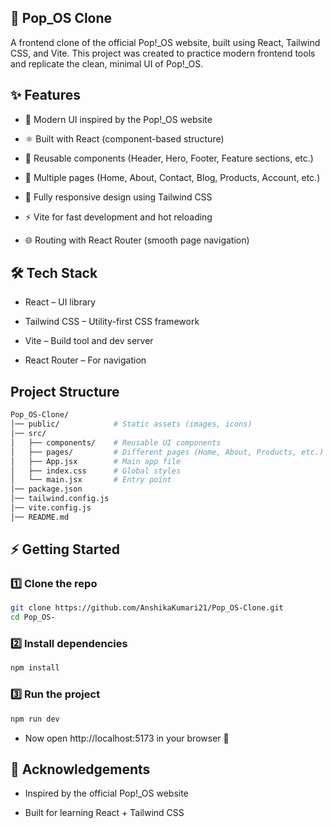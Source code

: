 ## 🚀 Pop_OS Clone

A frontend clone of the official Pop!_OS website, built using React, Tailwind CSS, and Vite.
This project was created to practice modern frontend tools and replicate the clean, minimal UI of Pop!_OS.

## ✨ Features

- 🎨 Modern UI inspired by the Pop!_OS website

- ⚛️ Built with React (component-based structure)

- 🎯 Reusable components (Header, Hero, Footer, Feature sections, etc.)

- 📄 Multiple pages (Home, About, Contact, Blog, Products, Account, etc.)

- 📱 Fully responsive design using Tailwind CSS

- ⚡ Vite for fast development and hot reloading

- 🌐 Routing with React Router (smooth page navigation)

## 🛠️ Tech Stack

- React – UI library

- Tailwind CSS – Utility-first CSS framework

- Vite – Build tool and dev server

- React Router – For navigation

## Project Structure
  ```bash
  Pop_OS-Clone/
│── public/            # Static assets (images, icons)
│── src/
│   ├── components/    # Reusable UI components
│   ├── pages/         # Different pages (Home, About, Products, etc.)
│   ├── App.jsx        # Main app file
│   ├── index.css      # Global styles
│   └── main.jsx       # Entry point
│── package.json
│── tailwind.config.js
│── vite.config.js
│── README.md
```

## ⚡ Getting Started
### 1️⃣ Clone the repo
  ```bash
 git clone https://github.com/AnshikaKumari21/Pop_OS-Clone.git 
 cd Pop_OS-
 ```

### 2️⃣ Install dependencies
```bash
npm install
```

### 3️⃣ Run the project
```bash
npm run dev
```


- Now open http://localhost:5173
 in your browser 🎉

## 🙌 Acknowledgements

- Inspired by the official Pop!_OS
 website

- Built for learning React + Tailwind CSS


